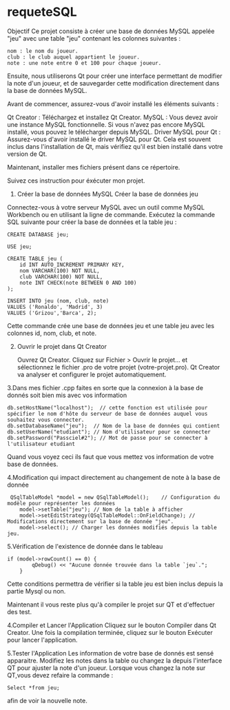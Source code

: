 # requeteSQL

Objectif
Ce projet consiste à créer une base de données MySQL appelée "jeu" avec une table "jeu" contenant les colonnes suivantes :

    nom : le nom du joueur.
    club : le club auquel appartient le joueur.
    note : une note entre 0 et 100 pour chaque joueur.

Ensuite, nous utiliserons Qt pour créer une interface permettant de modifier la note d'un joueur, et de sauvegarder cette modification directement dans la base de données MySQL.

Avant de commencer, assurez-vous d'avoir installé les éléments suivants :

Qt Creator : Téléchargez et installez Qt Creator.
MySQL : Vous devez avoir une instance MySQL fonctionnelle. Si vous n'avez pas encore MySQL installé, vous pouvez le télécharger depuis MySQL.
Driver MySQL pour Qt : Assurez-vous d'avoir installé le driver MySQL pour Qt. Cela est souvent inclus dans l'installation de Qt, mais vérifiez qu'il est bien installé dans votre version de Qt.
    
Maintenant, installer mes fichiers présent dans ce répertoire.

Suivez ces instruction pour éxécuter mon projet.

1. Créer la base de données MySQL
Créer la base de données jeu

Connectez-vous à votre serveur MySQL avec un outil comme MySQL Workbench ou en utilisant la ligne de commande.
Exécutez la commande SQL suivante pour créer la base de données et la table jeu :
   
    CREATE DATABASE jeu;

    USE jeu;

    CREATE TABLE jeu (
        id INT AUTO_INCREMENT PRIMARY KEY,
        nom VARCHAR(100) NOT NULL,
        club VARCHAR(100) NOT NULL,
        note INT CHECK(note BETWEEN 0 AND 100)
    );

    INSERT INTO jeu (nom, club, note)
    VALUES ('Ronaldo', 'Madrid', 3)
    VALUES ('Grizou','Barca', 2);

Cette commande crée une base de données jeu et une table jeu avec les colonnes id, nom, club, et note.


2. Ouvrir le projet dans Qt Creator

    Ouvrez Qt Creator.
    Cliquez sur Fichier > Ouvrir le projet... et sélectionnez le fichier .pro de votre projet (votre-projet.pro).
    Qt Creator va analyser et configurer le projet automatiquement.

3.Dans mes fichier .cpp faites en sorte que la connexion à la base de donnés soit bien mis avec vos information 

    db.setHostName("localhost");  // cette fonction est utilisée pour spécifier le nom d'hôte du serveur de base de données auquel vous souhaitez vous connecter.
    db.setDatabaseName("jeu");  // Nom de la base de données qui contient
    db.setUserName("etudiant"); // Nom d'utilisateur pour se connecter
    db.setPassword("Passciel#2"); // Mot de passe pour se connecter à l'utilisateur etudiant
    
Quand vous voyez ceci ils faut que vous mettez vos information de votre base de données.

4.Modification qui impact directement au changement de note à la base de donnée
```
 QSqlTableModel *model = new QSqlTableModel();    // Configuration du modèle pour représenter les données
    model->setTable("jeu"); // Nom de la table à afficher
    model->setEditStrategy(QSqlTableModel::OnFieldChange); // Modifications directement sur la base de donnée "jeu".
    model->select(); // Charger les données modifiés depuis la table jeu.
```
5.Vérification de l'existence de donnée dans le tableau 
```
if (model->rowCount() == 0) {
        qDebug() << "Aucune donnée trouvée dans la table `jeu`.";
    }
```
Cette conditions permettra de vérifier si la table jeu est bien inclus depuis la partie Mysql ou non.

Maintenant il vous reste plus qu'à compiler le projet sur QT et d'effectuer des test.

4.Compiler et Lancer l'Application
    Cliquez sur le bouton Compiler dans Qt Creator.
    Une fois la compilation terminée, cliquez sur le bouton Exécuter pour lancer l'application.

5.Tester l'Application
Les information de votre base de donnés est sensé apparaitre.
Modifiez les notes dans la table ou changez la depuis l'interface QT pour ajuster la note d'un joueur.
Lorsque vous changez la note sur QT,vous devez refaire la commande :

    Select *from jeu;
    
afin de voir la nouvelle note.

